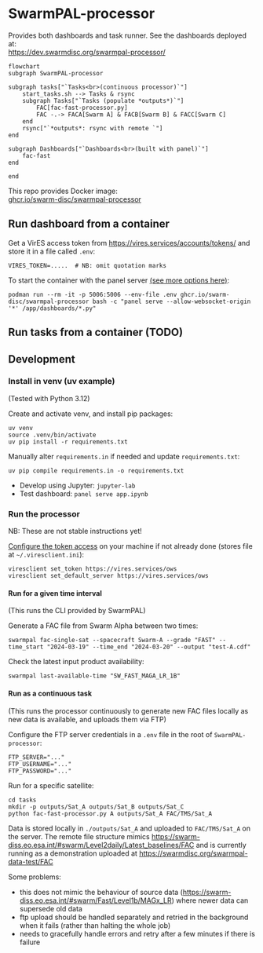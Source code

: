 # SwarmPAL-processor

Provides both dashboards and task runner. See the dashboards deployed at:  
https://dev.swarmdisc.org/swarmpal-processor/

```mermaid
flowchart
subgraph SwarmPAL-processor

subgraph tasks["`Tasks<br>(continuous processor)`"]
    start_tasks.sh --> Tasks & rsync
    subgraph Tasks["`Tasks (populate *outputs*)`"]
        FAC[fac-fast-processor.py]
        FAC -.-> FACA[Swarm A] & FACB[Swarm B] & FACC[Swarm C]
    end
    rsync["`*outputs*: rsync with remote `"]
end

subgraph Dashboards["`Dashboards<br>(built with panel)`"]
    fac-fast
end

end
```

This repo provides Docker image:  
[ghcr.io/swarm-disc/swarmpal-processor](https://github.com/Swarm-DISC/SwarmPAL-processor/pkgs/container/swarmpal-processor)

## Run dashboard from a container

Get a VirES access token from https://vires.services/accounts/tokens/ and store it in a file called `.env`:
```
VIRES_TOKEN=.....  # NB: omit quotation marks
```

To start the container with the panel server [(see more options here)](https://panel.holoviz.org/how_to/server/commandline.html):
```
podman run --rm -it -p 5006:5006 --env-file .env ghcr.io/swarm-disc/swarmpal-processor bash -c "panel serve --allow-websocket-origin '*' /app/dashboards/*.py"
```

## Run tasks from a container (TODO)

## Development

### Install in venv (uv example)

(Tested with Python 3.12)

Create and activate venv, and install pip packages:
```
uv venv
source .venv/bin/activate
uv pip install -r requirements.txt
```

Manually alter `requirements.in` if needed and update `requirements.txt`:
```
uv pip compile requirements.in -o requirements.txt
```

- Develop using Jupyter: `jupyter-lab`
- Test dashboard: `panel serve app.ipynb`

### Run the processor

NB: These are not stable instructions yet!

[Configure the token access](https://viresclient.readthedocs.io/en/latest/cli.html#configuration) on your machine if not already done (stores file at `~/.viresclient.ini`):
```
viresclient set_token https://vires.services/ows
viresclient set_default_server https://vires.services/ows
```

#### Run for a given time interval

(This runs the CLI provided by SwarmPAL)

Generate a FAC file from Swarm Alpha between two times:

`swarmpal fac-single-sat --spacecraft Swarm-A --grade "FAST" --time_start "2024-03-19" --time_end "2024-03-20" --output "test-A.cdf"`

Check the latest input product availability:

`swarmpal last-available-time "SW_FAST_MAGA_LR_1B"`

#### Run as a continuous task

(This runs the processor continuously to generate new FAC files locally as new data is available, and uploads them via FTP)

Configure the FTP server credentials in a `.env` file in the root of `SwarmPAL-processor`:
```
FTP_SERVER="..."
FTP_USERNAME="..."
FTP_PASSWORD="..."
```

Run for a specific satellite:
```
cd tasks
mkdir -p outputs/Sat_A outputs/Sat_B outputs/Sat_C
python fac-fast-processor.py A outputs/Sat_A FAC/TMS/Sat_A
```

Data is stored locally in `./outputs/Sat_A` and uploaded to `FAC/TMS/Sat_A` on the server. The remote file structure mimics <https://swarm-diss.eo.esa.int/#swarm/Level2daily/Latest_baselines/FAC> and is currently running as a demonstration uploaded at <https://swarmdisc.org/swarmpal-data-test/FAC>

Some problems:
- this does not mimic the behaviour of source data (<https://swarm-diss.eo.esa.int/#swarm/Fast/Level1b/MAGx_LR>) where newer data can supersede old data
- ftp upload should be handled separately and retried in the background when it fails (rather than halting the whole job)
- needs to gracefully handle errors and retry after a few minutes if there is failure
